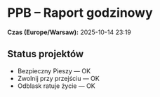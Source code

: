 # PPB – Raport godzinowy
**Czas (Europe/Warsaw):** 2025-10-14 23:19

## Status projektów
- Bezpieczny Pieszy — OK
- Zwolnij przy przejściu — OK
- Odblask ratuje życie — OK

